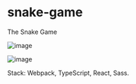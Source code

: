 # snake-game

The Snake Game

![image](https://user-images.githubusercontent.com/82656000/223206744-5e591698-9038-498b-b0c4-6ca51c2bb32f.png)

![image](https://user-images.githubusercontent.com/82656000/223207967-39a7d3ef-53e9-4765-aca2-2763ccc670e7.png)



Stack: Webpack, TypeScript, React, Sass.
